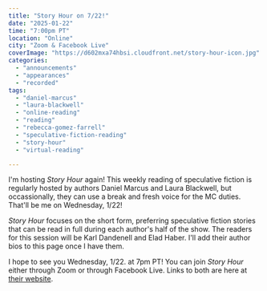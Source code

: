 ```yaml
---
title: "Story Hour on 7/22!"
date: "2025-01-22"
time: "7:00pm PT"
location: "Online"
city: "Zoom & Facebook Live"
coverImage: "https://d602mxa74hbsi.cloudfront.net/story-hour-icon.jpg"
categories: 
  - "announcements"
  - "appearances"
  - "recorded"
tags: 
  - "daniel-marcus"
  - "laura-blackwell"
  - "online-reading"
  - "reading"
  - "rebecca-gomez-farrell"
  - "speculative-fiction-reading"
  - "story-hour"
  - "virtual-reading"

---
```

 I'm hosting _Story Hour_ again! This weekly reading of speculative fiction is regularly hosted by authors Daniel Marcus and Laura Blackwell, but occassionally, they can use a break and fresh voice for the MC duties. That'll be me on Wednesday, 1/22!

_Story Hour_ focuses on the short form, preferring speculative fiction stories that can be read in full during each author's half of the show. The readers for this session will be Karl Dandenell and Elad Haber. I'll add their author bios to this page once I have them.

I hope to see you Wednesday, 1/22. at 7pm PT! You can join _Story Hour_ either through Zoom or through Facebook Live. Links to both are here at [their website](https://www.storyhour2020.com/).